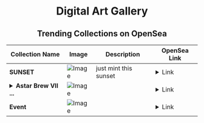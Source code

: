 <div align="center">

# Digital Art Gallery

## Trending Collections on OpenSea

| Collection Name                       | Image                                                                                     | Description                       | OpenSea Link                                                                                          |
|---------------------------------------|-------------------------------------------------------------------------------------------|-----------------------------------|--------------------------------------------------------------------------------------------------------|
| **SUNSET** | ![Image](https://i.seadn.io/s/raw/files/636636d229d171f81514d30e49354deb.jpg?w=500&auto=format?w=200&auto=format) | just mint this sunset | <details><summary>Link</summary>[SUNSET](https://opensea.io/collection/sunset-1187)</details> |
| **<details><summary>Astar Brew VII ...</summary>Astar Brew VII #69</details>** | ![Image](https://i.seadn.io/s/raw/files/073dcb0cc70e52b2d155ac0bccf54507.png?w=500&auto=format?w=200&auto=format) |  | <details><summary>Link</summary>[Astar Brew VII #69](https://opensea.io/collection/astar-brew-vii-69)</details> |
| **Event** | ![Image](https://i.seadn.io/s/raw/files/28fb8cac07ddec3e57b75ad2ba0b8590.jpg?w=500&auto=format?w=200&auto=format) |  | <details><summary>Link</summary>[Event](https://opensea.io/collection/event-40144)</details> |

</div>